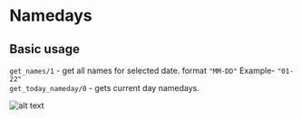# Namedays

## Basic usage
`get_names/1` - get all names for selected date. format `"MM-DD"` Example- `"01-22"` <br />
`get_today_nameday/0` - gets current day namedays.

![alt text](http://i1.kym-cdn.com/entries/icons/facebook/000/005/600/its-something.jpg)
